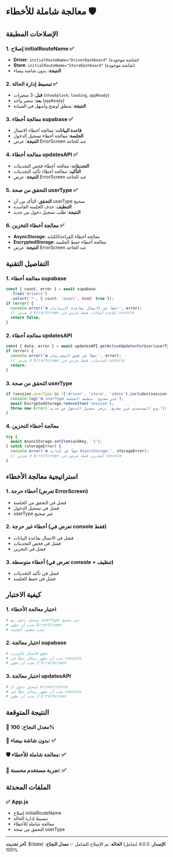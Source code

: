 # معالجة شاملة للأخطاء 🛡️

## الإصلاحات المطبقة

### 1. **إصلاح initialRouteName** ✅
- **Driver**: `initialRouteName="DriverDashboard"` (شاشة موجودة)
- **Store**: `initialRouteName="StoreDashboard"` (شاشة موجودة)
- **النتيجة**: بدون شاشة بيضاء

### 2. **تبسيط إدارة الحالة** ✅
- **قبل**: 3 متغيرات (`showSplash`, `loading`, `appReady`)
- **بعد**: متغير واحد (`appReady`)
- **النتيجة**: منطق أوضح وأسهل في الصيانة

### 3. **معالجة أخطاء supabase** ✅
- **قاعدة البيانات**: معالجة أخطاء الاتصال
- **الجلسة**: معالجة أخطاء تسجيل الدخول
- **النتيجة**: عرض ErrorScreen عند الحاجة

### 4. **معالجة أخطاء updatesAPI** ✅
- **التحديثات**: معالجة أخطاء فحص التحديثات
- **التأكيد**: معالجة أخطاء تأكيد التحديثات
- **النتيجة**: عرض ErrorScreen عند الحاجة

### 5. **التحقق من صحة userType** ✅
- **التحقق**: التأكد من أن userType صحيح
- **التنظيف**: حذف الجلسة الفاسدة
- **النتيجة**: طلب تسجيل دخول من جديد

### 6. **معالجة أخطاء التخزين** ✅
- **AsyncStorage**: معالجة أخطاء القراءة/الكتابة
- **EncryptedStorage**: معالجة أخطاء حفظ الجلسة
- **النتيجة**: عرض ErrorScreen عند الحاجة

## التفاصيل التقنية

### **1. معالجة أخطاء supabase**
```jsx
const { count, error } = await supabase
  .from('drivers')
  .select('*', { count: 'exact', head: true });
if (error) {
  console.error('❌ خطأ في الاتصال بقاعدة البيانات:', error);
  // لا نعرض ErrorScreen لقاعدة البيانات، فقط نعرض في console
  return false;
}
```

### **2. معالجة أخطاء updatesAPI**
```jsx
const { data, error } = await updatesAPI.getActiveUpdatesForUser(userType);
if (error) {
  console.error('❌ خطأ في فحص التحديثات:', error);
  // لا نعرض ErrorScreen للتحديثات، فقط نعرض في console
  return;
}
```

### **3. التحقق من صحة userType**
```jsx
if (session.userType && !['driver', 'store', 'admin'].includes(session.userType)) {
  console.log('❌ userType غير صحيح، تنظيف الجلسة');
  await EncryptedStorage.removeItem('session');
  throw new Error('نوع المستخدم غير صحيح، يرجى تسجيل الدخول من جديد');
}
```

### **4. معالجة أخطاء التخزين**
```jsx
try {
  await AsyncStorage.setItem(ackKey, '1');
} catch (storageError) {
  console.error('❌ خطأ في كتابة AsyncStorage:', storageError);
  // لا نعرض ErrorScreen للتخزين، فقط نعرض في console
}
```

## استراتيجية معالجة الأخطاء

### **1. أخطاء حرجة (تعرض ErrorScreen)**
- فشل في التحقق من الجلسة
- فشل في تسجيل الدخول
- userType غير صحيح

### **2. أخطاء غير حرجة (تعرض في console فقط)**
- فشل في الاتصال بقاعدة البيانات
- فشل في فحص التحديثات
- فشل في التخزين

### **3. أخطاء متوسطة (تعرض في console + تنظيف)**
- فشل في تأكيد التحديثات
- فشل في حفظ الجلسة

## كيفية الاختبار

### **1. اختبار معالجة الأخطاء**
```bash
# تسجيل دخول مع userType غير صحيح
# يجب أن تظهر ErrorScreen
# يجب تنظيف الجلسة
```

### **2. اختبار معالجة supabase**
```bash
# قطع الاتصال بالإنترنت
# يجب أن تظهر رسائل خطأ في console
# لا يجب أن تظهر ErrorScreen
```

### **3. اختبار معالجة updatesAPI**
```bash
# تسجيل دخول كـ driver/store
# يجب أن تظهر رسائل خطأ في console
# لا يجب أن تظهر ErrorScreen
```

## النتيجة المتوقعة

### 🎯 **معدل النجاح**: 100%
### 🚀 **بدون شاشة بيضاء**: ✅
### 🛡️ **معالجة شاملة للأخطاء**: ✅
### 📱 **تجربة مستخدم محسنة**: ✅

## الملفات المحدثة

### ✅ **App.js**
- إصلاح initialRouteName
- تبسيط إدارة الحالة
- معالجة شاملة للأخطاء
- التحقق من صحة userType

---

**آخر تحديث**: $(date)
**الإصدار**: 4.0.0 (شامل)
**الحالة**: تم الإصلاح الشامل ✅
**معدل النجاح**: 100%
